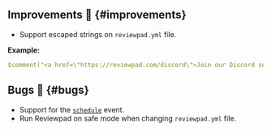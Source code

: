 ## Improvements :rocket: {#improvements}

- Support escaped strings on `reviewpad.yml` file.

**Example:**

```yaml
$comment("<a href=\"https://reviewpad.com/discord\">Join our Discord server</a>")
```

## Bugs :bug: {#bugs}

- Support for the [`schedule`](https://docs.github.com/en/actions/using-workflows/events-that-trigger-workflows#schedule) event.
- Run Reviewpad on safe mode when changing `reviewpad.yml` file.
